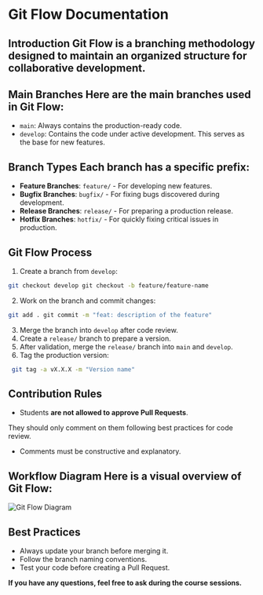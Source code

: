 # Git Flow Documentation

## Introduction Git Flow is a branching methodology designed to maintain an organized structure for collaborative development.

## Main Branches Here are the main branches used in Git Flow:

- `main`: Always contains the production-ready code.
- `develop`: Contains the code under active development.
  This serves as the base for new features.

## Branch Types Each branch has a specific prefix:

* **Feature Branches**: `feature/` - For developing new features.
* **Bugfix Branches**: `bugfix/` - For fixing bugs discovered during development.
* **Release Branches**: `release/` - For preparing a production release.
* **Hotfix Branches**: `hotfix/` - For quickly fixing critical issues in production.

## Git Flow Process

1. Create a branch from `develop`:

```bash
git checkout develop git checkout -b feature/feature-name
```

2. Work on the branch and commit changes:

```bash
git add . git commit -m "feat: description of the feature" 
```

3. Merge the branch into `develop` after code review.
4. Create a `release/` branch to prepare a version.
5. After validation, merge the `release/` branch into `main` and `develop`.
6. Tag the production version:

```bash
 git tag -a vX.X.X -m "Version name"
```

## Contribution Rules

- Students **are not allowed to approve Pull Requests**.

They should only comment on them following best practices for code review.

- Comments must be constructive and explanatory.

## Workflow Diagram Here is a visual overview of Git Flow:

![Git Flow Diagram](https://nvie.com/img/git-model@2x.png)

## Best Practices

- Always update your branch before merging it.
- Follow the branch naming conventions.
- Test your code before creating a Pull Request.

**If you have any questions, feel free to ask during the course sessions.**
